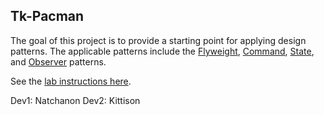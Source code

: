 ## Tk-Pacman

The goal of this project is to provide a starting point for applying design patterns.  The applicable patterns include the [Flyweight](https://gameprogrammingpatterns.com/flyweight.html), [Command](https://gameprogrammingpatterns.com/command.html), [State](https://gameprogrammingpatterns.com/state.html), and [Observer](https://gameprogrammingpatterns.com/observer.html) patterns.

See the [lab instructions here](https://theory.cpe.ku.ac.th/wiki/index.php/Prg2/pacman_(applying_design_patterns)).

Dev1: Natchanon
Dev2: Kittison
